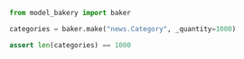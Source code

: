<!-- snippet-example-02-->

```python
from model_bakery import baker

categories = baker.make("news.Category", _quantity=1000)

assert len(categories) == 1000
```
